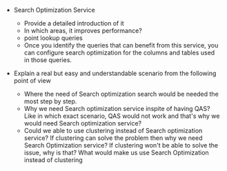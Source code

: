- Search Optimization Service
    - Provide a detailed introduction of it
    - In which areas, it improves performance?
    - point lookup queries
    - Once you identify the queries that can benefit from this service,
    you can configure search optimization for the columns and tables used in those queries.

- Explain a real but easy and understandable scenario from the following point of view
    - Where the need of Search optimization search would be needed the most step by step.
    - Why we need Search optimization service inspite of having QAS? Like in which exact scenario,
    QAS would not work and that's why we would need Search optimization service?
    - Could we able to use clustering instead of Search optimization service? If clustering can solve the problem
    then why we need Search Optimization service? If clustering won't be able to solve the issue, why is that?
    What would make us use Search Optimization instead of clustering